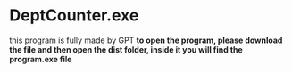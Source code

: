 # DeptCounter.exe
 this program is fully made by GPT <b>
 to open the program, please download the file and then open the dist folder, inside it you will find the program.exe file 
